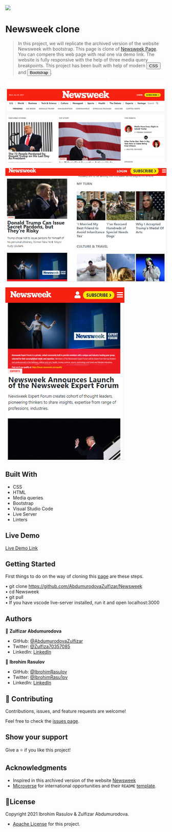 
![](https://img.shields.io/badge/Microverse-blueviolet)

# Newsweek clone


> In this project, we will replicate the archived version of the website Newsweek with bootstrap.
This page is clone of <a href="https://web.archive.org/web/20210120125445/https://www.newsweek.com/">Newsweek Page</a>.
You can compere this web page with real one via demo link.
The website is fully responsive with the help of three media query breakpoints. This project has been built with help of modern <button>CSS</button> and <button>Bootstrap</button>.



![screenshot](./newsweek-images/screenshot-1.png)

![screenshot](./newsweek-images/screenshot-2.png)

![screenshot](./newsweek-images/screenshot-3.png)

## Built With

- CSS
- HTML
- Media queries
- Bootstrap
- Visual Studio Code
- Live Server
- Linters

## Live Demo

[Live Demo Link](https://abdumurodovazulfizar.github.io/Newsweek/)

## Getting Started
First things to do on the way of cloning this <a href="https://web.archive.org/web/20210120125445/https://www.newsweek.com/">page</a> are these steps.

• git clone https://github.com/AbdumurodovaZulfizar/Newsweek <br>
• cd Newsweek <br>
• git pull <br>
• If you have vscode live-server installed, run it and open localhost:3000

## Authors

👤 **Zulfizar Abdumurodova**

- GitHub: [@AbdumurodovaZulfizar](https://github.com/AbdumurodovaZulfizar)
- Twitter: [@Zulfiza70357085](https://twitter.com/Zulfiza70357085)
- LinkedIn: [LinkedIn](https://www.linkedin.com/in/zulfizar-abdumurodova-a61527206/)

👤 **Ibrohim Rasulov**

- GitHub: [@IbrohimRasulov](https://github.com/IbrohimRasulov)
- Twitter: [@IbrohimRasu1ov](https://twitter.com/IbrohimRasu1ov)
- LinkedIn: [LinkedIn](https://www.linkedin.com/in/ibrohim-rasulov-a88352209/)

## 🤝 Contributing

Contributions, issues, and feature requests are welcome!

Feel free to check the [issues page](https://github.com/IbrohimRasulov/Newsweek/issues).

## Show your support

Give a ⭐️ if you like this project!

## Acknowledgments

- Inspired in this archived version of the website [Newsweek](https://web.archive.org/web/20210120125445/https://www.newsweek.com/)
- [Microverse](https://www.microverse.org/) for international opportunities and their `README` [template](https://github.com/microverseinc/readme-template).

## 📝License

 
Copyright 2021 Ibrohim Rasulov & Zulfizar Abdumurodova.


- [Apache License](https://github.com/AbdumurodovaZulfizar/Newsweek/blob/main/LICENSE.md) for this project.

